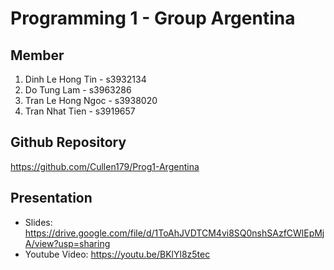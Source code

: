 # Programming 1 - Group Argentina
## Member
1. Dinh Le Hong Tin - s3932134
2. Do Tung Lam - s3963286
3. Tran Le Hong Ngoc - s3938020
4. Tran Nhat Tien - s3919657
## Github Repository
https://github.com/Cullen179/Prog1-Argentina
## Presentation
- Slides: https://drive.google.com/file/d/1ToAhJVDTCM4vi8SQ0nshSAzfCWlEpMjA/view?usp=sharing 
- Youtube Video: https://youtu.be/BKlYl8z5tec
